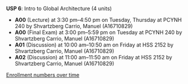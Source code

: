 **USP 6**: Intro to Global Architecture (4 units)

- **A00** (Lecture) at 3:30 pm–4:50 pm on Tuesday, Thursday at PCYNH 240 by Shvartzberg Carrio, Manuel (A16710829)
- **A00** (Final Exam) at 3:00 pm–5:59 pm on Tuesday at PCYNH 240 by Shvartzberg Carrio, Manuel (A16710829)
- **A01** (Discussion) at 10:00 am–10:50 am on Friday at HSS 2152 by Shvartzberg Carrio, Manuel (A16710829)
- **A02** (Discussion) at 11:00 am–11:50 am on Friday at HSS 2152 by Shvartzberg Carrio, Manuel (A16710829)

[Enrollment numbers over time](./USP6.tsv)
